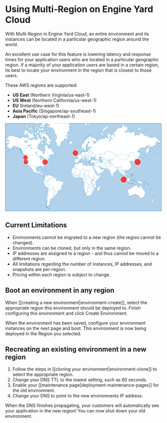 # Using Multi-Region on Engine Yard Cloud


With Multi-Region in Engine Yard Cloud, an entire environment and its instances 
can be located in a particular geographic region around the world. 

An excellent use case for this feature is lowering latency and response
times for your application users who are located in a particular geographic region.
If a majority of your application users are based in a certain region, its
best to locate your environment in the region that is closest
to those users.

These AWS regions are supported:


  * **US East** (Northern Virginia/us-east-1)
  * **US West** (Northern California/us-west-1)
  * **EU** (Ireland/eu-west-1)
  * **Asia Pacific** (Singapore/ap-southeast-1)
  * **Japan** (Tokyo/ap-northeast-1)



![Engine Yard Regions](images/ey-regions_sm.png)


## Current Limitations

  * Environments cannot be migrated to a new region (the region cannot be changed).
  * Environments can be cloned, but only in the same region.
  * IP addresses are assigned to a region - and thus cannot be moved to a different region.
  * All limitations regarding the number of instances, IP addresses, and snapshots are per-region.
  * Pricing within each region is subject to change.

## Boot an environment in any region

When [[creating a new environment|environment-create]], select the appropriate 
region this environment should be deployed to. Finish configuring this 
environment and click Create Environment.

When the environment has been saved, configure your environment instances on the next page 
and boot. This environment is now being deployed in the Region you selected.


## Recreating an existing environment in a new region
  
  1. Follow the steps in [[cloning your environment|environment-clone]] to select the appropriate region.    
  2. Change your DNS TTL to the lowest setting, such as 60 seconds.
  3. Enable your [[maintenance page|deployment-maintenance-pages]] for the old environment.
  4. Change your DNS to point to the new environments IP address.

When the DNS finishes propagating, your customers will automatically 
see your application in the new region!  You can now shut down your old environment.
